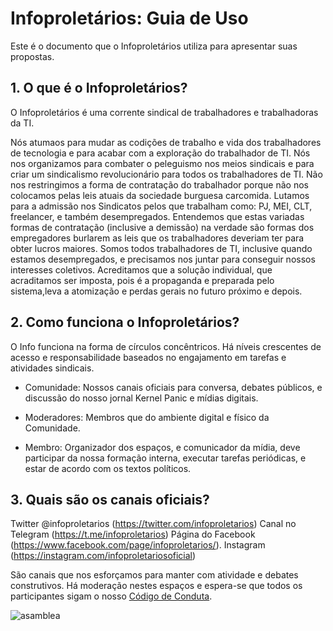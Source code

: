 # Infoproletários: Guia de Uso

Este é o documento que o Infoproletários utiliza para apresentar suas propostas.

## 1. O que é o Infoproletários?
O Infoproletários é uma corrente sindical de trabalhadores e trabalhadoras da TI.

Nós atumaos para mudar as codições de trabalho e vida dos trabalhadores de tecnologia e para acabar com a exploração do trabalhador de TI. 
Nós nos organizamos para combater o peleguismo nos meios sindicais e para criar um sindicalismo revolucionário para todos os trabalhadores de TI.
Não nos restringimos a forma de contratação do trabalhador porque não nos colocamos pelas leis atuais da sociedade burguesa carcomida.
Lutamos para a admissão nos Sindicatos pelos que trabalham como: PJ, MEI, CLT, freelancer, e também desempregados.
Entendemos que estas variadas formas de contratação (inclusive a demissão) na verdade são formas dos empregadores burlarem as leis que os trabalhadores deveriam ter para obter lucros maiores.
Somos todos trabalhadores de TI, inclusive quando estamos desempregados, e precisamos nos juntar para conseguir nossos interesses coletivos.
Acreditamos que a solução individual, que acraditamos ser imposta, pois é a propaganda e preparada pelo sistema,leva a atomização e perdas gerais no futuro próximo e depois.

## 2. Como funciona o Infoproletários?
O Info funciona na forma de círculos concêntricos.
Há níveis crescentes de acesso e responsabilidade baseados no engajamento em tarefas e atividades sindicais.

- Comunidade: Nossos canais oficiais para conversa, debates públicos, e discussão do nosso jornal Kernel Panic e mídias digitais.

- Moderadores: Membros que do ambiente digital e físico da Comunidade. 

- Membro: Organizador dos espaços, e comunicador da mídia, deve participar da nossa formação interna, executar tarefas periódicas, e estar de acordo com os textos políticos.

## 3. Quais são os canais oficiais?

Twitter @infoproletarios (https://twitter.com/infoproletarios)
Canal no Telegram (https://t.me/infoproletarios)
Página do Facebook (https://www.facebook.com/page/infoproletarios/). 
Instagram (https://instagram.com/infoproletariosoficial)

São canais que nos esforçamos para manter com atividade e debates construtivos.
Há moderação nestes espaços e espera-se que todos os participantes sigam o nosso [Código de Conduta](#).


<img src="https://github.com/infoproletarios/guia-de-uso/blob/master/asamblea.jpg" alt="asamblea">
